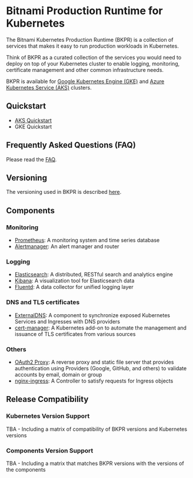 # Bitnami Production Runtime for Kubernetes

The Bitnami Kubernetes Production Runtime (BKPR) is a collection of services that makes it easy to run production workloads in Kubernetes.

Think of BKPR as a curated collection of the services you would need to deploy on top of your Kubernetes cluster to enable logging, monitoring, certificate management and other common infrastructure needs.

BKPR is available for [Google Kubernetes Engine (GKE)](https://cloud.google.com/kubernetes-engine) and [Azure Kubernetes Service (AKS)](https://azure.microsoft.com/en-in/services/kubernetes-service/) clusters.

## Quickstart

* [AKS Quickstart](docs/quickstart-aks.md)
* GKE Quickstart

## Frequently Asked Questions (FAQ)

Please read the [FAQ](docs/FAQ.md).

## Versioning

The versioning used in BKPR is described [here](docs/versioning.md).

## Components

### Monitoring
* [Prometheus](https://prometheus.io/): A monitoring system and time series database
* [Alertmanager](https://prometheus.io/docs/alerting/alertmanager/): An alert manager and router
### Logging
* [Elasticsearch](https://www.elastic.co/products/elasticsearch): A distributed, RESTful search and analytics engine
* [Kibana](https://www.elastic.co/products/kibana): A visualization tool for Elasticsearch data
* [Fluentd](https://www.fluentd.org/): A data collector for unified logging layer
### DNS and TLS certificates
* [ExternalDNS](https://github.com/kubernetes-incubator/external-dns): A component to synchronize exposed Kubernetes Services and Ingresses with DNS providers
* [cert-manager](https://github.com/jetstack/cert-manager): A Kubernetes add-on to automate the management and issuance of TLS certificates from various sources
### Others
* [OAuth2 Proxy](https://github.com/bitnami/bitnami-docker-oauth2-proxy): A reverse proxy and static file server that provides authentication using Providers (Google, GitHub, and others) to validate accounts by email, domain or group
* [nginx-ingress](https://github.com/kubernetes/ingress-nginx): A Controller to satisfy requests for Ingress objects

## Release Compatibility

### Kubernetes Version Support

TBA - Including a matrix of compatibility of BKPR versions and Kubernetes versions

### Components Version Support

TBA - Including a matrix that matches BKPR versions with the versions of the components
